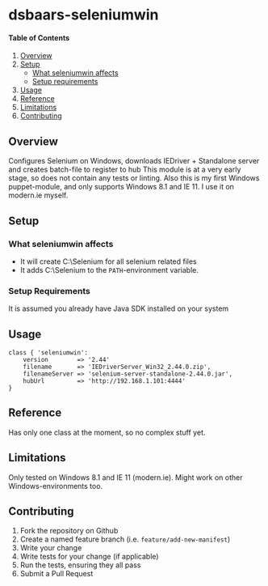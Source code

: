 # dsbaars-seleniumwin

#### Table of Contents

1. [Overview](#overview)
2. [Setup](#setup)
    * [What seleniumwin affects](#what-seleniumwin-affects)
    * [Setup requirements](#setup-requirements)
3. [Usage](#usage)
4. [Reference](#reference)
5. [Limitations](#limitations)
6. [Contributing](#contributing)

## Overview

Configures Selenium on Windows, downloads IEDriver + Standalone server and creates batch-file to register to hub
This module is at a very early stage, so does not contain any tests or linting. Also this is my first Windows puppet-module, and only supports Windows 8.1 and IE 11.
I use it on modern.ie myself.

## Setup

### What seleniumwin affects

* It will create C:\Selenium for all selenium related files
* It adds C:\Selenium to the `PATH`-environment variable.

### Setup Requirements

It is assumed you already have Java SDK installed on your system

## Usage

```puppet
class { 'seleniumwin':
    version        => '2.44'
    filename       => 'IEDriverServer_Win32_2.44.0.zip',
    filenameServer => 'selenium-server-standalone-2.44.0.jar',
    hubUrl         => 'http://192.168.1.101:4444'
}
```
## Reference

Has only one class at the moment, so no complex stuff yet.

## Limitations

Only tested on Windows 8.1 and IE 11 (modern.ie). Might work on other Windows-environments too.

## Contributing

1. Fork the repository on Github
2. Create a named feature branch (i.e. `feature/add-new-manifest`)
3. Write your change
4. Write tests for your change (if applicable)
5. Run the tests, ensuring they all pass
6. Submit a Pull Request
